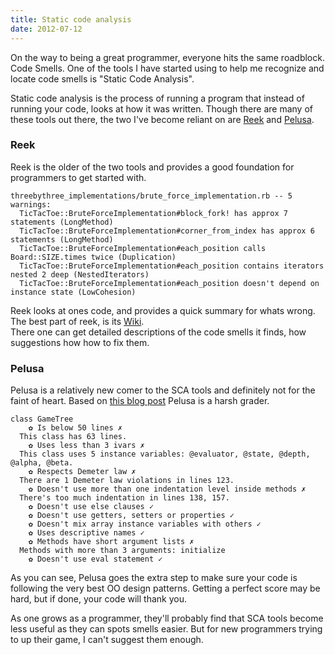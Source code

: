 ```yaml
---
title: Static code analysis
date: 2012-07-12
---
```


On the way to being a great programmer, everyone hits the same roadblock. Code
Smells. One of the tools I have started using to help me recognize and locate
code smells is "Static Code Analysis".

Static code analysis is the process of running a program that instead of
running your code, looks at how it was written. Though there are many of these
tools out there, the two I've become reliant on are [Reek](https://github.com/troessner/reek) and [Pelusa](https://github.com/codegram/pelusa).

### Reek

Reek is the older of the two tools and provides a good foundation for programmers to
get started with.

    threebythree_implementations/brute_force_implementation.rb -- 5 warnings:
      TicTacToe::BruteForceImplementation#block_fork! has approx 7 statements (LongMethod)
      TicTacToe::BruteForceImplementation#corner_from_index has approx 6 statements (LongMethod)
      TicTacToe::BruteForceImplementation#each_position calls Board::SIZE.times twice (Duplication)
      TicTacToe::BruteForceImplementation#each_position contains iterators nested 2 deep (NestedIterators)
      TicTacToe::BruteForceImplementation#each_position doesn't depend on instance state (LowCohesion)

Reek looks at ones code, and provides a quick summary for whats wrong. The
best part of reek, is its [Wiki](https://github.com/troessner/reek/wiki/Code-Smells).  
There one can get detailed descriptions of the code smells it finds, how suggestions
how how to fix them.

### Pelusa

Pelusa is a relatively new comer to the SCA tools and definitely not for the faint
of heart. Based on [this blog post](http://binstock.blogspot.com/2008/04/perfecting-oos-small-classes-and-short.html) Pelusa is a harsh grader.

    class GameTree
        ✿ Is below 50 lines ✗
      This class has 63 lines.
        ✿ Uses less than 3 ivars ✗
      This class uses 5 instance variables: @evaluator, @state, @depth, @alpha, @beta.
        ✿ Respects Demeter law ✗
      There are 1 Demeter law violations in lines 123.
        ✿ Doesn't use more than one indentation level inside methods ✗
      There's too much indentation in lines 138, 157.
        ✿ Doesn't use else clauses ✓
        ✿ Doesn't use getters, setters or properties ✓
        ✿ Doesn't mix array instance variables with others ✓
        ✿ Uses descriptive names ✓
        ✿ Methods have short argument lists ✗
      Methods with more than 3 arguments: initialize
        ✿ Doesn't use eval statement ✓

As you can see, Pelusa goes the extra step to make sure your code is following
the very best OO design patterns. Getting a perfect score may be hard, but if
done, your code will thank you.

As one grows as a programmer, they'll probably find that SCA tools become less
useful as they can spots smells easier. But for new programmers trying to up
their game, I can't suggest them enough.
